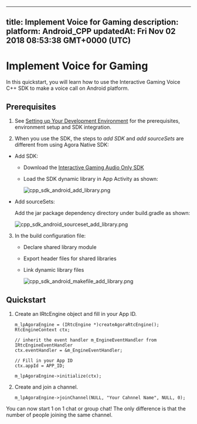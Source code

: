 
---
title: Implement Voice for Gaming
description: 
platform: Android_CPP
updatedAt: Fri Nov 02 2018 08:53:38 GMT+0000 (UTC)
---
# Implement Voice for Gaming
In this quickstart, you will learn how to use the Interactive Gaming Voice C++ SDK to make a voice call on Android platform.

## Prerequisites

1.  See [Setting up Your Development Environment](https://docs.agora.io/en/Voice/android_audio?platform=Android) for the prerequisites, environment setup and SDK integration.

2.  When you use the SDK, the steps to *add SDK* and *add sourceSets* are different from using Agora Native SDK:

-   Add SDK:

     -   Download the [Interactive Gaming Audio Only SDK](https://docs.agora.io/en/Agora%20Platform/downloads)
     -   Load the SDK dynamic library in App Activity as shown:

			![cpp_sdk_android_add_library.png](https://agora-web-cdn.oss-cn-beijing.aliyuncs.com/docs-files/1537413589164)
  
-   Add sourceSets:

    Add the jar package dependency directory under build.gradle as shown:

	![cpp_sdk_android_sourceset_add_library.png](https://agora-web-cdn.oss-cn-beijing.aliyuncs.com/docs-files/1537413625140)

3.  In the build configuration file:

    -   Declare shared library module
    -   Export header files for shared libraries
    -   Link dynamic library files

		![cpp_sdk_android_makefile_add_library.png](https://agora-web-cdn.oss-cn-beijing.aliyuncs.com/docs-files/1537413655851)

  
## Quickstart

1.  Create an IRtcEngine object and fill in your App ID.

	```
	m_lpAgoraEngine = (IRtcEngine *)createAgoraRtcEngine();
	RtcEngineContext ctx;

	// inherit the event handler m_EngineEventHandler from IRtcEngineEventHandler
	ctx.eventHandler = &m_EngineEventHandler;

	// Fill in your App ID
	ctx.appId = APP_ID;

	m_lpAgoraEngine->initialize(ctx);
	```

2.  Create and join a channel.

	```
	m_lpAgoraEngine->joinChannel(NULL, "Your Cahnnel Name", NULL, 0);
	```

You can now start 1 on 1 chat or group chat! The only difference is that the number of people joining the same channel.


